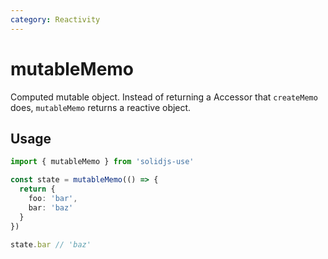 ```yaml
---
category: Reactivity
---
```


# mutableMemo

Computed mutable object. Instead of returning a Accessor that `createMemo` does, `mutableMemo` returns a reactive object.

<RequiresProxy />

## Usage

```ts
import { mutableMemo } from 'solidjs-use'

const state = mutableMemo(() => {
  return {
    foo: 'bar',
    bar: 'baz'
  }
})

state.bar // 'baz'
```
